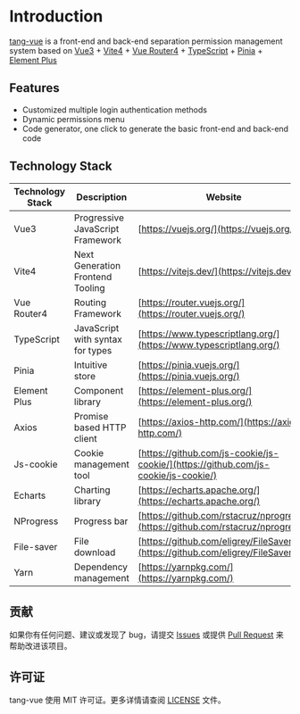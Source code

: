 # Introduction

[tang-vue](https://github.com/tangllty/tang-vue/) is a front-end and back-end separation permission management system based on [Vue3](https://cn.vuejs.org/) + [Vite4](https://vitejs.dev/) + [Vue Router4](https://router.vuejs.org/) + [TypeScript](https://www.typescriptlang.org/) + [Pinia](https://pinia.vuejs.org/) + [Element Plus](https://element-plus.org/)

## Features

* Customized multiple login authentication methods
* Dynamic permissions menu
* Code generator, one click to generate the basic front-end and back-end code

## Technology Stack

| Technology Stack | Description                      | Website                                                                              |
| ---------------- | -------------------------------- | ------------------------------------------------------------------------------------ |
| Vue3             | Progressive JavaScript Framework | [https://vuejs.org/](https://vuejs.org/)                                             |
| Vite4            | Next Generation Frontend Tooling | [https://vitejs.dev/](https://vitejs.dev/)                                           |
| Vue Router4      | Routing Framework                | [https://router.vuejs.org/](https://router.vuejs.org/)                               |
| TypeScript       | JavaScript with syntax for types | [https://www.typescriptlang.org/](https://www.typescriptlang.org/)                   |
| Pinia            | Intuitive store                  | [https://pinia.vuejs.org/](https://pinia.vuejs.org/)                                 |
| Element Plus     | Component library                | [https://element-plus.org/](https://element-plus.org/)                               |
| Axios            | Promise based HTTP client        | [https://axios-http.com/](https://axios-http.com/)                                   |
| Js-cookie        | Cookie management tool           | [https://github.com/js-cookie/js-cookie/](https://github.com/js-cookie/js-cookie/)   |
| Echarts          | Charting library                 | [https://echarts.apache.org/](https://echarts.apache.org/)                           |
| NProgress        | Progress bar                     | [https://github.com/rstacruz/nprogress/](https://github.com/rstacruz/nprogress/)     |
| File-saver       | File download                    | [https://github.com/eligrey/FileSaver.js/](https://github.com/eligrey/FileSaver.js/) |
| Yarn             | Dependency management            | [https://yarnpkg.com/](https://yarnpkg.com/)                                         |

## 贡献

如果你有任何问题、建议或发现了 bug，请提交 [Issues](https://gitee.com/tangllty/tang-vue/issues/new) 或提供 [Pull Request](https://gitee.com/tangllty/tang-vue/pull/new) 来帮助改进该项目。

## 许可证

tang-vue 使用 MIT 许可证。更多详情请查阅 [LICENSE](https://gitee.com/tangllty/tang-vue/blob/master/LICENSE) 文件。
